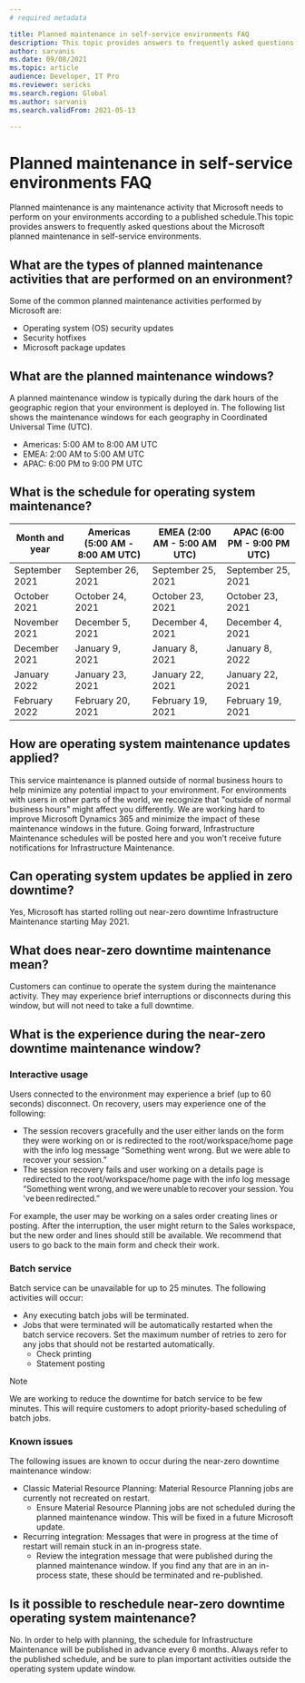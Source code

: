 ```yaml
---
# required metadata

title: Planned maintenance in self-service environments FAQ
description: This topic provides answers to frequently asked questions about the Microsoft planned maintenance in self-service environments.
author: sarvanis
ms.date: 09/08/2021
ms.topic: article
audience: Developer, IT Pro
ms.reviewer: sericks
ms.search.region: Global
ms.author: sarvanis
ms.search.validFrom: 2021-05-13

---
```


# Planned maintenance in self-service environments FAQ
Planned maintenance is any maintenance activity that Microsoft needs to perform on your environments according to a published schedule.This topic provides answers to frequently asked questions about the Microsoft planned maintenance in self-service environments.

## What are the types of planned maintenance activities that are performed on an environment?
Some of the common planned maintenance activities performed by Microsoft are:

- Operating system (OS) security updates
- Security hotfixes
- Microsoft package updates

## What are the planned maintenance windows?
A planned maintenance window is typically during the dark hours of the geographic region that your environment is deployed in. The following list shows the maintenance windows for each geography in Coordinated Universal Time (UTC).

- Americas: 5:00 AM to 8:00 AM UTC
- EMEA: 2:00 AM to 5:00 AM UTC
- APAC: 6:00 PM to 9:00 PM UTC

## What is the schedule for operating system maintenance?

|Month and year | Americas (5:00 AM - 8:00 AM UTC) | EMEA (2:00 AM - 5:00 AM UTC) | APAC (6:00 PM - 9:00 PM UTC)|
|---------- | -------------------------- | ---------------------- | ----------------------|
|September 2021 | September 26, 2021 | September 25, 2021 | September 25, 2021|
|October 2021 | October 24, 2021 | October 23, 2021 | October 23, 2021|
|November 2021 | December 5, 2021 | December 4, 2021 | December 4, 2021|
|December 2021 | January 9, 2021 | January 8, 2021 | January 8, 2022|
|January 2022 | January 23, 2021 | January 22, 2021 | January 22, 2021|
|February 2022 | February 20, 2021 | February 19, 2021 | February 19, 2021|

## How are operating system maintenance updates applied?
This service maintenance is planned outside of normal business hours to help minimize any potential impact to your environment. For environments with users in other parts of the world, we recognize that "outside of normal business hours" might affect you differently. We are working hard to improve Microsoft Dynamics 365 and minimize the impact of these maintenance windows in the future. Going forward, Infrastructure Maintenance schedules will be posted here and you won’t receive future notifications for Infrastructure Maintenance.

## Can operating system updates be applied in zero downtime?
Yes, Microsoft has started rolling out near-zero downtime Infrastructure Maintenance starting May 2021.

## What does near-zero downtime maintenance mean?
Customers can continue to operate the system during the maintenance activity. They may experience brief interruptions or disconnects during this window, but will not need to take a full downtime.

## What is the experience during the near-zero downtime maintenance window?
### Interactive usage
Users connected to the environment may experience a brief (up to 60 seconds) disconnect. On recovery, users may experience one of the following:
- The session recovers gracefully and the user either lands on the form they were working on or is redirected to the root/workspace/home page with the info log message “Something went wrong. But we were able to recover your session.”
- The session recovery fails and user working on a details page is redirected to the root/workspace/home page with the info log message “Something went wrong, and we were unable to recover your session. You've been redirected.”

For example, the user may be working on a sales order creating lines or posting. After the interruption, the user might return to the Sales workspace, but the new order and lines should still be available. We recommend that users to go back to the main form and check their work. 

### Batch service
Batch service can be unavailable for up to 25 minutes. The following activities will occur: 
- Any executing batch jobs will be terminated.
- Jobs that were terminated will be automatically restarted when the batch service recovers. Set the maximum number of retries to zero for any jobs that should not be restarted automatically.
  - Check printing 
  - Statement posting

> [!NOTE] 
> We are working to reduce the downtime for batch service to be few minutes. This will require customers to adopt priority-based scheduling of batch jobs.

### Known issues
The following issues are known to occur during the near-zero downtime maintenance window:
- Classic Material Resource Planning: Material Resource Planning jobs are currently not recreated on restart.
  - Ensure Material Resource Planning jobs are not scheduled during the planned maintenance window. This will be fixed in a future Microsoft update.
- Recurring integration: Messages that were in progress at the time of restart will remain stuck in an in-progress state.
  - Review the integration message that were published during the planned maintenance window. If you find any that are in an in-process state, these should be terminated and re-published.

## Is it possible to reschedule near-zero downtime operating system maintenance?
No. In order to help with planning, the schedule for Infrastructure Maintenance will be published in advance every 6 months. Always refer to the published schedule, and be sure to plan important activities outside the operating system update window.
